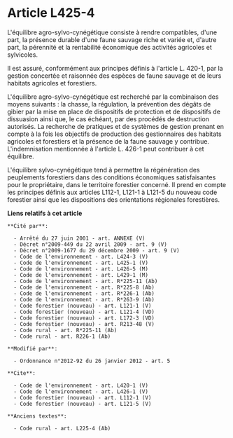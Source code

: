# Article L425-4

L'équilibre agro-sylvo-cynégétique consiste à rendre compatibles, d'une part, la présence durable d'une faune sauvage riche
et variée et, d'autre part, la pérennité et la rentabilité économique des activités agricoles et sylvicoles. 

Il est assuré, conformément aux principes définis à l'article L. 420-1, par la gestion concertée et raisonnée des espèces de
faune sauvage et de leurs habitats agricoles et forestiers. 

L'équilibre agro-sylvo-cynégétique est recherché par la combinaison des moyens suivants : la chasse, la régulation, la
prévention des dégâts de gibier par la mise en place de dispositifs de protection et de dispositifs de dissuasion ainsi que,
le cas échéant, par des procédés de destruction autorisés. La recherche de pratiques et de systèmes de gestion prenant en
compte à la fois les objectifs de production des gestionnaires des habitats agricoles et forestiers et la présence de la
faune sauvage y contribue. L'indemnisation mentionnée à l'article L. 426-1 peut contribuer à cet équilibre. 

L'équilibre sylvo-cynégétique tend à permettre la régénération des peuplements forestiers dans des conditions économiques
satisfaisantes pour le propriétaire, dans le territoire forestier concerné. Il prend en compte les principes définis aux
articles L112-1, 
L121-1 à L121-5 du nouveau code forestier ainsi que les dispositions des orientations régionales forestières.

**Liens relatifs à cet article**

	**Cité par**:

	  - Arrêté du 27 juin 2001 - art. ANNEXE (V)
	  - Décret n°2009-449 du 22 avril 2009 - art. 9 (V)
	  - Décret n°2009-1677 du 29 décembre 2009 - art. 9 (V)
	  - Code de l'environnement - art. L424-3 (V)
	  - Code de l'environnement - art. L425-1 (V)
	  - Code de l'environnement - art. L426-5 (M)
	  - Code de l'environnement - art. L429-1 (M)
	  - Code de l'environnement - art. R*225-11 (Ab)
	  - Code de l'environnement - art. R*225-8 (Ab)
	  - Code de l'environnement - art. R*226-1 (Ab)
	  - Code de l'environnement - art. R*263-9 (Ab)
	  - Code forestier (nouveau) - art. L121-1 (V)
	  - Code forestier (nouveau) - art. L121-4 (VD)
	  - Code forestier (nouveau) - art. L172-3 (VD)
	  - Code forestier (nouveau) - art. R213-48 (V)
	  - Code rural - art. R*225-11 (Ab)
	  - Code rural - art. R226-1 (Ab)

	**Modifié par**:

	  - Ordonnance n°2012-92 du 26 janvier 2012 - art. 5

	**Cite**:

	  - Code de l'environnement - art. L420-1 (V)
	  - Code de l'environnement - art. L426-1 (V)
	  - Code forestier (nouveau) - art. L112-1 (V)
	  - Code forestier (nouveau) - art. L121-5 (V)

	**Anciens textes**:

	  - Code rural - art. L225-4 (Ab)
